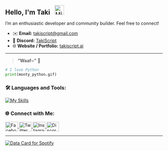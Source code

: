 <h2 style="margin-bottom: 5px;">Hello, I'm Taki
  <img src="https://raw.githubusercontent.com/iampavangandhi/iampavangandhi/master/gifs/Hi.gif" alt="Hi" width="30" style="margin-left: 10px;" />
</h2>

I’m an enthusiastic developer and community builder. Feel free to connect!

- ✉️ **Email:** [takiscript@gmail.com](mailto:takiscript@gmail.com)  
- 💬 **Discord:** [TakiScript](https://discord.com/users/754676438099034142) 
- 🌐 **Website / Portfolio:** [takiscript.ai](https://takiscript.github.io) 

---

> **“Waaf~”** 🐾

<!--
### 😂 Random Jokes

![Jokes Card](https://readme-jokes.vercel.app/api)


 ## Hi there 👋


**TakiScript/TakiScript** is a ✨ _special_ ✨ repository because its `README.md` (this file) appears on your GitHub profile.

Here are some ideas to get you started:

- 🔭 I’m currently working on ...
- 🌱 I’m currently learning ...
- 👯 I’m looking to collaborate on ...
- 🤔 I’m looking for help with ...
- 💬 Ask me about ...
- 📫 How to reach me: ...
- 😄 Pronouns: ...
- ⚡ Fun fact: ...
-->

```python
# I love Python
print(monty_python.gif)
```

### 🛠 Languages and Tools:
[![My Skills](https://skillicons.dev/icons?i=debian,linux,py,flask,git,github,vscode,pycharm,replit)](https://skillicons.dev)

### 🌐 Connect with Me:

<p>
  <a href="https://facebook.com/TakiScript" target="_blank">
    <img align="center" src="https://raw.githubusercontent.com/rahuldkjain/github-profile-readme-generator/master/src/images/icons/Social/facebook.svg" alt="Facebook" height="30" width="40" />
  </a>
  <a href="https://twitter.com/TakiScripts" target="_blank">
    <img align="center" src="https://raw.githubusercontent.com/rahuldkjain/github-profile-readme-generator/master/src/images/icons/Social/twitter.svg" alt="Twitter" height="30" width="40" />
  </a>
  <a href="https://instagram.com/TakiScripts" target="_blank">
    <img align="center" src="https://raw.githubusercontent.com/rahuldkjain/github-profile-readme-generator/master/src/images/icons/Social/instagram.svg" alt="Instagram" height="30" width="40" />
  </a>
   <a href="https://discordapp.com/users/754676438099034142" target="_blank">
    <img align="center" src="https://raw.githubusercontent.com/rahuldkjain/github-profile-readme-generator/master/src/images/icons/Social/discord.svg" alt="Discord" height="30" width="40" />
  </a>
</p>

---

<!-- Spotify Card -->

<a href="https://data-card-for-spotify.herokuapp.com/card?user_id=313vybqp7toazhs62mvrjildnvpu">
  <img src="https://data-card-for-spotify.herokuapp.com/api/card?user_id=313vybqp7toazhs62mvrjildnvpu" alt="Data Card for Spotify">
</a>

<!-- Top Languages -->

<!--
<p align="center">
  <img src="https://github-readme-stats.vercel.app/api/top-langs/?username=TakiScript&theme=dark&show_icons=true&hide_border=true&layout=compact" alt="Taki's top languages" />
</p> 
-->
